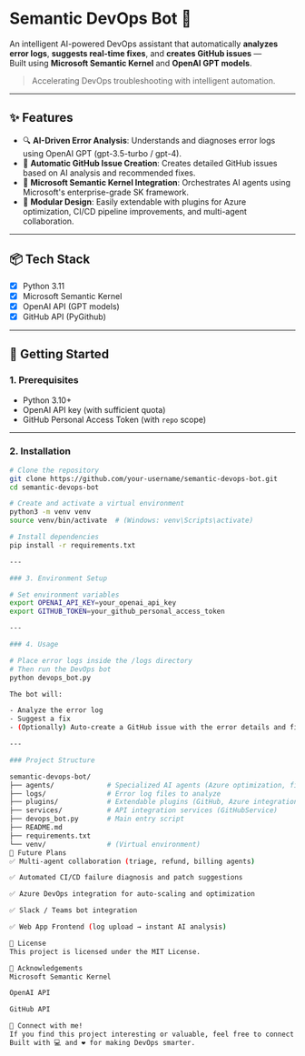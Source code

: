 # Semantic DevOps Bot 🚀

An intelligent AI-powered DevOps assistant that automatically **analyzes error logs**, **suggests real-time fixes**, and **creates GitHub issues** —  
Built using **Microsoft Semantic Kernel** and **OpenAI GPT models**.

> Accelerating DevOps troubleshooting with intelligent automation.

---

## ✨ Features

- 🔍 **AI-Driven Error Analysis**: Understands and diagnoses error logs using OpenAI GPT (gpt-3.5-turbo / gpt-4).
- 🚀 **Automatic GitHub Issue Creation**: Creates detailed GitHub issues based on AI analysis and recommended fixes.
- 🤖 **Microsoft Semantic Kernel Integration**: Orchestrates AI agents using Microsoft's enterprise-grade SK framework.
- 🔧 **Modular Design**: Easily extendable with plugins for Azure optimization, CI/CD pipeline improvements, and multi-agent collaboration.

---

## 📦 Tech Stack

- [x] Python 3.11
- [x] Microsoft Semantic Kernel
- [x] OpenAI API (GPT models)
- [x] GitHub API (PyGithub)

---

## 🚀 Getting Started

### 1. Prerequisites

- Python 3.10+
- OpenAI API key (with sufficient quota)
- GitHub Personal Access Token (with `repo` scope)

---

### 2. Installation

```bash
# Clone the repository
git clone https://github.com/your-username/semantic-devops-bot.git
cd semantic-devops-bot

# Create and activate a virtual environment
python3 -m venv venv
source venv/bin/activate  # (Windows: venv\Scripts\activate)

# Install dependencies
pip install -r requirements.txt

---

### 3. Environment Setup

# Set environment variables
export OPENAI_API_KEY=your_openai_api_key
export GITHUB_TOKEN=your_github_personal_access_token

---

### 4. Usage

# Place error logs inside the /logs directory
# Then run the DevOps bot
python devops_bot.py

The bot will:

- Analyze the error log
- Suggest a fix
- (Optionally) Auto-create a GitHub issue with the error details and fix.

---

### Project Structure

semantic-devops-bot/
├── agents/             # Specialized AI agents (Azure optimization, fix recommendation)
├── logs/               # Error log files to analyze
├── plugins/            # Extendable plugins (GitHub, Azure integrations)
├── services/           # API integration services (GitHubService)
├── devops_bot.py       # Main entry script
├── README.md
├── requirements.txt
└── venv/               # (Virtual environment)
🎯 Future Plans
✅ Multi-agent collaboration (triage, refund, billing agents)

✅ Automated CI/CD failure diagnosis and patch suggestions

✅ Azure DevOps integration for auto-scaling and optimization

✅ Slack / Teams bot integration

✅ Web App Frontend (log upload → instant AI analysis)

📜 License
This project is licensed under the MIT License.

🙏 Acknowledgements
Microsoft Semantic Kernel

OpenAI API

GitHub API

📣 Connect with me!
If you find this project interesting or valuable, feel free to connect or collaborate.
Built with 💻 and ❤️ for making DevOps smarter.
